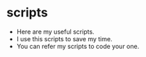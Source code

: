 # scripts

- Here are my useful scripts.
- I use this scripts to save my time.
- You can refer my scripts to code your one.